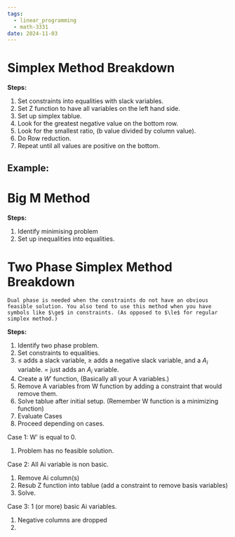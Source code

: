 ```yaml
---
tags:
  - linear_programming
  - math-3331
date: 2024-11-03
---
```

# Simplex Method Breakdown

**Steps:** 
1. Set constraints into equalities with slack variables.
2. Set Z function to have all variables on the left hand side.
3. Set up simplex tablue.
4. Look for the greatest negative value on the bottom row.
5. Look for the smallest ratio, (b value divided by column value).
6. Do Row reduction.
7. Repeat until all values are positive on the bottom.

## Example:



# Big M Method
**Steps:**
1. Identify minimising problem
2. Set up inequalities into equalities. 


# Two Phase Simplex Method Breakdown

```ad-important
Dual phase is needed when the constraints do not have an obvious feasible solution. You also tend to use this method when you have symbols like $\ge$ in constraints. (As opposed to $\le$ for regular simplex method.)
```

**Steps:**
1. Identify two phase problem.
2. Set constraints to equalities. 
3. $\le$ adds a slack variable, $\ge$ adds a negative slack variable, and a $A_{i}$ variable. $=$ just adds an $A_{i}$ variable.
4. Create a $W'$ function, (Basically all your A variables.)
5. Remove A variables from W function by adding a constraint that would remove them.
6. Solve tablue after initial setup. (Remember W function is a minimizing function)
7. Evaluate Cases
8. Proceed depending on cases.


Case 1: W' is equal to 0.
1. Problem has no feasible solution.

Case 2: All Ai variable is non basic.
1. Remove Ai column(s)
2. Resub Z function into tablue (add a constraint to remove basis variables)
3. Solve.

Case 3: 1 (or more) basic Ai variables.
1. Negative columns are dropped
2. 



